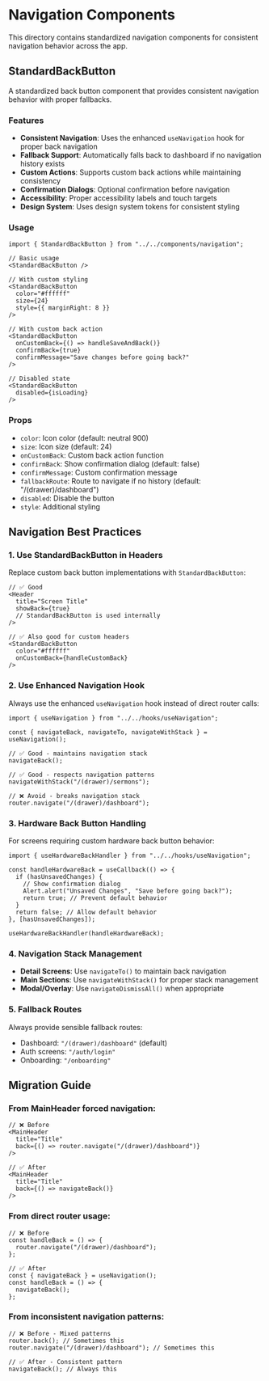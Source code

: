 # Navigation Components

This directory contains standardized navigation components for consistent navigation behavior across the app.

## StandardBackButton

A standardized back button component that provides consistent navigation behavior with proper fallbacks.

### Features

- **Consistent Navigation**: Uses the enhanced `useNavigation` hook for proper back navigation
- **Fallback Support**: Automatically falls back to dashboard if no navigation history exists
- **Custom Actions**: Supports custom back actions while maintaining consistency
- **Confirmation Dialogs**: Optional confirmation before navigation
- **Accessibility**: Proper accessibility labels and touch targets
- **Design System**: Uses design system tokens for consistent styling

### Usage

```tsx
import { StandardBackButton } from "../../components/navigation";

// Basic usage
<StandardBackButton />

// With custom styling
<StandardBackButton 
  color="#ffffff"
  size={24}
  style={{ marginRight: 8 }}
/>

// With custom back action
<StandardBackButton 
  onCustomBack={() => handleSaveAndBack()}
  confirmBack={true}
  confirmMessage="Save changes before going back?"
/>

// Disabled state
<StandardBackButton 
  disabled={isLoading}
/>
```

### Props

- `color`: Icon color (default: neutral 900)
- `size`: Icon size (default: 24)
- `onCustomBack`: Custom back action function
- `confirmBack`: Show confirmation dialog (default: false)
- `confirmMessage`: Custom confirmation message
- `fallbackRoute`: Route to navigate if no history (default: "/(drawer)/dashboard")
- `disabled`: Disable the button
- `style`: Additional styling

## Navigation Best Practices

### 1. Use StandardBackButton in Headers

Replace custom back button implementations with `StandardBackButton`:

```tsx
// ✅ Good
<Header 
  title="Screen Title"
  showBack={true}
  // StandardBackButton is used internally
/>

// ✅ Also good for custom headers
<StandardBackButton 
  color="#ffffff"
  onCustomBack={handleCustomBack}
/>
```

### 2. Use Enhanced Navigation Hook

Always use the enhanced `useNavigation` hook instead of direct router calls:

```tsx
import { useNavigation } from "../../hooks/useNavigation";

const { navigateBack, navigateTo, navigateWithStack } = useNavigation();

// ✅ Good - maintains navigation stack
navigateBack();

// ✅ Good - respects navigation patterns
navigateWithStack("/(drawer)/sermons");

// ❌ Avoid - breaks navigation stack
router.navigate("/(drawer)/dashboard");
```

### 3. Hardware Back Button Handling

For screens requiring custom hardware back button behavior:

```tsx
import { useHardwareBackHandler } from "../../hooks/useNavigation";

const handleHardwareBack = useCallback(() => {
  if (hasUnsavedChanges) {
    // Show confirmation dialog
    Alert.alert("Unsaved Changes", "Save before going back?");
    return true; // Prevent default behavior
  }
  return false; // Allow default behavior
}, [hasUnsavedChanges]);

useHardwareBackHandler(handleHardwareBack);
```

### 4. Navigation Stack Management

- **Detail Screens**: Use `navigateTo()` to maintain back navigation
- **Main Sections**: Use `navigateWithStack()` for proper stack management
- **Modal/Overlay**: Use `navigateDismissAll()` when appropriate

### 5. Fallback Routes

Always provide sensible fallback routes:
- Dashboard: `"/(drawer)/dashboard"` (default)
- Auth screens: `"/auth/login"`
- Onboarding: `"/onboarding"`

## Migration Guide

### From MainHeader forced navigation:

```tsx
// ❌ Before
<MainHeader 
  title="Title"
  back={() => router.navigate("/(drawer)/dashboard")}
/>

// ✅ After  
<MainHeader 
  title="Title"
  back={() => navigateBack()}
/>
```

### From direct router usage:

```tsx
// ❌ Before
const handleBack = () => {
  router.navigate("/(drawer)/dashboard");
};

// ✅ After
const { navigateBack } = useNavigation();
const handleBack = () => {
  navigateBack();
};
```

### From inconsistent navigation patterns:

```tsx
// ❌ Before - Mixed patterns
router.back(); // Sometimes this
router.navigate("/(drawer)/dashboard"); // Sometimes this

// ✅ After - Consistent pattern
navigateBack(); // Always this
```